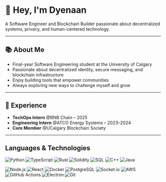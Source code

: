 # 👋 Hey, I'm Dyenaan

A Software Engineer and Blockchain Builder passionate about decentralized systems, privacy, and human-centered technology.  

---

## 📚 About Me

- Final-year Software Engineering student at the University of Calgary  
- Passionate about decentralized identity, secure messaging, and blockchain infrastructure  
- Enjoy building tools that empower communities  
- Always exploring new ways to challenge myself and grow

---

## 💼 Experience

- **TechOps Intern** @BNB Chain – 2025  
- **Engineering Intern** @ATCO Energy Systems – 2023–2024  
- **Core Member** @UCalgary Blockchain Society

---
## Languages & Technologies

![Python](https://img.shields.io/badge/Python-3776AB?style=flat&logo=python&logoColor=white)
![TypeScript](https://img.shields.io/badge/TypeScript-3178C6?style=flat&logo=typescript&logoColor=white)
![Rust](https://img.shields.io/badge/Rust-black?style=flat&logo=rust&logoColor=white)
![Solidity](https://img.shields.io/badge/Solidity-363636?style=flat&logo=solidity)
![SQL](https://img.shields.io/badge/SQL-003B57?style=flat)
![C++](https://img.shields.io/badge/C++-00599C?style=flat&logo=c%2B%2B&logoColor=white)
![Java](https://img.shields.io/badge/Java-007396?style=flat&logo=java&logoColor=white)


![Node.js](https://img.shields.io/badge/Node.js-339933?style=flat&logo=node.js&logoColor=white)
![React](https://img.shields.io/badge/React-61DAFB?style=flat&logo=react&logoColor=black)
![Docker](https://img.shields.io/badge/Docker-2496ED?style=flat&logo=docker&logoColor=white)
![PostgreSQL](https://img.shields.io/badge/PostgreSQL-4169E1?style=flat&logo=postgresql&logoColor=white)
![Socket.io](https://img.shields.io/badge/Socket.io-010101?style=flat&logo=socket.io&logoColor=white)
![AWS](https://img.shields.io/badge/AWS-FF9900?style=flat&logo=amazonaws&logoColor=white)
![GitHub Actions](https://img.shields.io/badge/GitHub_Actions-2088FF?style=flat&logo=github-actions&logoColor=white)
![Electron](https://img.shields.io/badge/Electron-47848F?style=flat&logo=electron&logoColor=white)
![Git](https://img.shields.io/badge/Git-F05032?style=flat&logo=git&logoColor=white)



